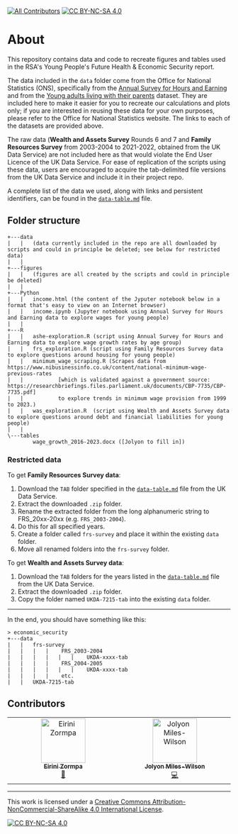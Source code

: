 [![All Contributors](https://img.shields.io/github/all-contributors/theRSAorg/economic_security?color=ee8449&style=flat-square)](#contributors)
[![CC BY-NC-SA 4.0][cc-by-nc-sa-shield]][cc-by-nc-sa]

# About
This repository contains data and code to recreate figures and tables used in the RSA's Young People's Future Health & Economic Security report.

The data included in the `data` folder come from the Office for National Statistics (ONS), specifically from the [Annual Survey for Hours and Earning](https://www.ons.gov.uk/employmentandlabourmarket/peopleinwork/earningsandworkinghours/datasets/allemployeesashetable1) and from the [Young adults living with their parents](https://www.ons.gov.uk/peoplepopulationandcommunity/birthsdeathsandmarriages/families/datasets/youngadultslivingwiththeirparents) dataset.
They are included here to make it easier for you to recreate our calculations and plots only; if you are interested in reusing these data for your own purposes, please refer to the Office for National Statistics website.
The links to each of the datasets are provided above.

The raw data (**Wealth and Assets Survey** Rounds 6 and 7 and **Family Resources Survey** from 2003-2004 to 2021-2022, obtained from the UK Data Service) are not included here as that would violate the End User Licence of the UK Data Service.
For ease of replication of the scripts using these data, users are encouraged to acquire the tab-delimited file versions from the UK Data Service and include it in their project repo.

A complete list of the data we used, along with links and persistent identifiers, can be found in the [`data-table.md`](/data-table.md) file.

## Folder structure
```
+---data
|   |   (data currently included in the repo are all downloaded by scripts and could in principle be deleted; see below for restricted data)
|   |
+---figures
|   |   (figures are all created by the scripts and could in principle be deleted)
|   |
+---Python
|   |   income.html (the content of the Jyputer notebook below in a format that's easy to view on an Internet browser)
|   |   income.ipynb (Jupyter notebook using Annual Survey for Hours and Earning data to explore wages for young people)
|   |
+---R
|   |   ashe-exploration.R (script using Annual Survey for Hours and Earning data to explore wage growth rates by age group)
|   |   frs_exploration.R (script using Family Resources Survey data to explore questions around housing for young people)
|   |   minimum_wage_scraping.R (Scrapes data from https://www.nibusinessinfo.co.uk/content/national-minimum-wage-previous-rates
|   |           [which is validated against a government source: https://researchbriefings.files.parliament.uk/documents/CBP-7735/CBP-7735.pdf]
|   |           to explore trends in minimum wage provision from 1999 to 2023.)
|   |   was_exploration.R  (script using Wealth and Assets Survey data to explore questions around debt and financial liabilities for young people)
|   |
\---tables
        wage_growth_2016-2023.docx ([Jolyon to fill in])
```

### Restricted data

To get **Family Resources Survey data**:
1. Download the `TAB` folder specified in the [`data-table.md`](/data-table.md) file from the UK Data Service.
2. Extract the downloaded `.zip` folder.
3. Rename the extracted folder from the long alphanumeric string to FRS_20xx-20xx (e.g. `FRS_2003-2004`).
4. Do this for all specified years.
5. Create a folder called `frs-survey` and place it within the existing `data` folder.
6. Move all renamed folders into the `frs-survey` folder.

To get **Wealth and Assets Survey data**:
1. Download the `TAB` folders for the years listed in the [`data-table.md`](/data-table.md) file from the UK Data Service.
2. Extract the downloaded `.zip` folder.
3. Copy the folder named `UKDA-7215-tab` into the existing `data` folder.

-----------------------------------------------------------------------------

In the end, you should have something like this:

```
> economic_security
+---data
|   |   frs-survey
|   |   |   |    FRS_2003-2004
|   |   |   |   |   |    UKDA-xxxx-tab
|   |   |   |    FRS_2004-2005
|   |   |   |   |   |    UKDA-xxxx-tab
|   |   |   |    etc.
|   |   UKDA-7215-tab
```

## Contributors

<!-- ALL-CONTRIBUTORS-LIST:START - Do not remove or modify this section -->
<!-- prettier-ignore-start -->
<!-- markdownlint-disable -->
<table>
  <tbody>
    <tr>
      <td align="center" valign="top" width="14.28%"><a href="https://github.com/eirini-zormpa"><img src="https://avatars.githubusercontent.com/u/30151074?v=4?s=100" width="100px;" alt="Eirini Zormpa"/><br /><sub><b>Eirini Zormpa</b></sub></a><br /><a href="#doc-eirini-zormpa" title="Documentation">📖</a></td>
      <td align="center" valign="top" width="14.28%"><a href="https://github.com/JolyonJoseph"><img src="https://avatars.githubusercontent.com/u/86312793?v=4?s=100" width="100px;" alt="Jolyon Miles-Wilson"/><br /><sub><b>Jolyon Miles-Wilson</b></sub></a><br /><a href="#code-JolyonJoseph" title="Code">💻</a></td>
    </tr>
  </tbody>
</table>

<!-- markdownlint-restore -->
<!-- prettier-ignore-end -->

<!-- ALL-CONTRIBUTORS-LIST:END -->

-----------------------------------------------------------------------------
This work is licensed under a
[Creative Commons Attribution-NonCommercial-ShareAlike 4.0 International License][cc-by-nc-sa].

[![CC BY-NC-SA 4.0][cc-by-nc-sa-image]][cc-by-nc-sa]

[cc-by-nc-sa]: http://creativecommons.org/licenses/by-nc-sa/4.0/
[cc-by-nc-sa-image]: https://licensebuttons.net/l/by-nc-sa/4.0/88x31.png
[cc-by-nc-sa-shield]: https://img.shields.io/badge/License-CC%20BY--NC--SA%204.0-lightgrey.svg
